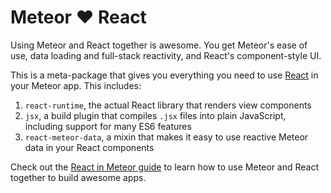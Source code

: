# Meteor ♥ React

Using Meteor and React together is awesome. You get Meteor's ease of use, data
loading and full-stack reactivity, and React's component-style UI.

This is a meta-package that gives you everything you need to use
[React](https://facebook.github.io/react/) in your Meteor app. This includes:

1. `react-runtime`, the actual React library that renders view components
2. `jsx`, a build plugin that compiles `.jsx` files into plain JavaScript,
including support for many ES6 features
3. `react-meteor-data`, a mixin that makes it easy to use reactive Meteor data in
your React components

Check out the [React in Meteor guide](http://react-in-meteor.readthedocs.org/en/latest/) to learn how to use Meteor and React
together to build awesome apps.
